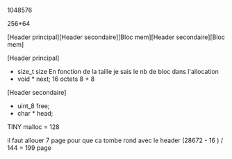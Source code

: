 1048576 

256*64


[Header principal][Header secondaire][Bloc mem][Header secondaire][Bloc mem]


[Header principal]
- size_t    size    En fonction de la taille je sais le nb de bloc dans l'allocation
- void *    next;
16 octets 8 + 8 

[Header secondaire]
- uint_8    free;
- char *    head;


TINY malloc = 128

il faut allouer 7 page pour que ca tombe rond avec le header 
(28672 - 16 ) / 144 = 199 page